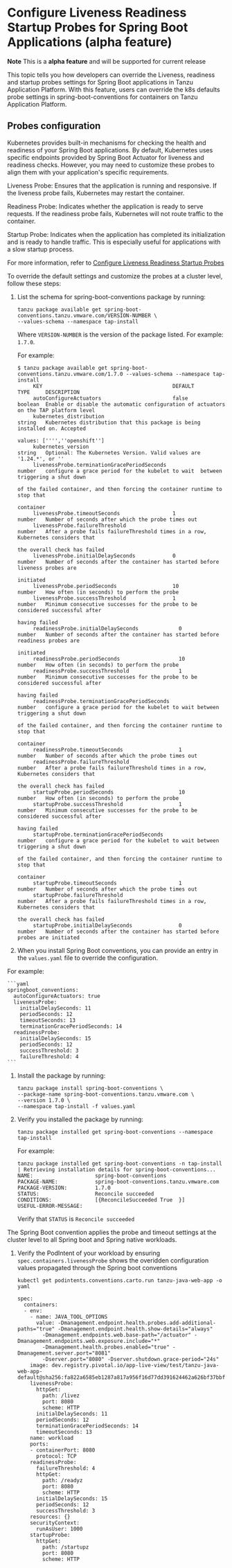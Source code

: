 # Configure Liveness Readiness Startup Probes for Spring Boot Applications (alpha feature)

**Note** This is a **alpha feature** and will be supported for current release

This topic tells you how developers can override the Liveness, readiness and startup probes settings for Spring Boot applications in Tanzu Application Platform. With this feature, users can override the k8s defaults probe settings in spring-boot-conventions for containers on Tanzu Application Platform.

## <a id='probes-config'></a>Probes configuration

Kubernetes provides built-in mechanisms for checking the health and readiness of your Spring Boot applications. By default, Kubernetes uses specific endpoints provided by Spring Boot Actuator for liveness and readiness checks. However, you may need to customize these probes to align them with your application's specific requirements.

Liveness Probe: Ensures that the application is running and responsive. If the liveness probe fails, Kubernetes may restart the container.

Readiness Probe: Indicates whether the application is ready to serve requests. If the readiness probe fails, Kubernetes will not route traffic to the container.

Startup Probe: Indicates when the application has completed its initialization and is ready to handle traffic. This is especially useful for applications with a slow startup process.

For more information, refer to [Configure Liveness Readiness Startup Probes](https://kubernetes.io/docs/tasks/configure-pod-container/configure-liveness-readiness-startup-probes/)

To override the default settings and customize the probes at a cluster level, follow these
steps:

1. List the schema for spring-boot-conventions package by running:

    ```console
    tanzu package available get spring-boot-conventions.tanzu.vmware.com/VERSION-NUMBER \
    --values-schema --namespace tap-install
    ```

    Where `VERSION-NUMBER` is the version of the package listed. For example: `1.7.0`.

    For example:

    ```console
    $ tanzu package available get spring-boot-conventions.tanzu.vmware.com/1.7.0 --values-schema --namespace tap-install
         KEY                                          DEFAULT             TYPE     DESCRIPTION
         autoConfigureActuators                       false               boolean  Enable or disable the automatic configuration of actuators on the TAP platform level
         kubernetes_distribution                                          string   Kubernetes distribution that this package is being installed on. Accepted
                                                                                   values: ['''',''openshift'']
         kubernetes_version                                               string   Optional: The Kubernetes Version. Valid values are '1.24.*', or ''
         livenessProbe.terminationGracePeriodSeconds                      number   configure a grace period for the kubelet to wait  between triggering a shut down   
                                                                                   of the failed container, and then forcing the container runtime to stop that      
                                                                                   container                                                                         
         livenessProbe.timeoutSeconds                 1                   number   Number of seconds after which the probe times out                                 
         livenessProbe.failureThreshold                                   number   After a probe fails failureThreshold times in a row, Kubernetes considers that    
                                                                                   the overall check has failed                                                      
         livenessProbe.initialDelaySeconds            0                   number   Number of seconds after the container has started before liveness probes are      
                                                                                   initiated                                                                         
         livenessProbe.periodSeconds                  10                  number   How often (in seconds) to perform the probe                                       
         livenessProbe.successThreshold               1                   number   Minimum consecutive successes for the probe to be considered successful after     
                                                                                   having failed                                                                     
         readinessProbe.initialDelaySeconds             0                 number   Number of seconds after the container has started before readiness probes are     
                                                                                   initiated                                                                         
         readinessProbe.periodSeconds                   10                number   How often (in seconds) to perform the probe                                       
         readinessProbe.successThreshold                1                 number   Minimum consecutive successes for the probe to be considered successful after     
                                                                                   having failed                                                                     
         readinessProbe.terminationGracePeriodSeconds                     number   configure a grace period for the kubelet to wait between triggering a shut down   
                                                                                   of the failed container, and then forcing the container runtime to stop that      
                                                                                   container                                                                         
         readinessProbe.timeoutSeconds                  1                 number   Number of seconds after which the probe times out                                 
         readinessProbe.failureThreshold                                  number   After a probe fails failureThreshold times in a row, Kubernetes considers that    
                                                                                   the overall check has failed                                                      
         startupProbe.periodSeconds                     10                number   How often (in seconds) to perform the probe                                       
         startupProbe.successThreshold                  1                 number   Minimum consecutive successes for the probe to be considered successful after     
                                                                                   having failed                                                                     
         startupProbe.terminationGracePeriodSeconds                       number   configure a grace period for the kubelet to wait between triggering a shut down   
                                                                                   of the failed container, and then forcing the container runtime to stop that      
                                                                                   container                                                                         
         startupProbe.timeoutSeconds                    1                 number   Number of seconds after which the probe times out                                 
         startupProbe.failureThreshold                                    number   After a probe fails failureThreshold times in a row, Kubernetes considers that    
                                                                                   the overall check has failed                                                      
         startupProbe.initialDelaySeconds               0                 number   Number of seconds after the container has started before probes are initiated
    ```


1. When you install Spring Boot conventions, you can provide an entry in the `values.yaml` file to override the configuration.     

For example:

    ```yaml
    springboot_conventions:
      autoConfigureActuators: true
      livenessProbe: 
        initialDelaySeconds: 11
        periodSeconds: 12
        timeoutSeconds: 13
        terminationGracePeriodSeconds: 14
      readinessProbe: 
        initialDelaySeconds: 15
        periodSeconds: 12
        successThreshold: 3
        failureThreshold: 4
    ```

1. Install the package by running:

   ```console
   tanzu package install spring-boot-conventions \
   --package-name spring-boot-conventions.tanzu.vmware.com \
   --version 1.7.0 \
   --namespace tap-install -f values.yaml
   ```

1. Verify you installed the package by running:

   ```console
   tanzu package installed get spring-boot-conventions --namespace tap-install
   ```

   For example:

   ```console
   tanzu package installed get spring-boot-conventions -n tap-install
   | Retrieving installation details for spring-boot-conventions...
   NAME:                    spring-boot-conventions
   PACKAGE-NAME:            spring-boot-conventions.tanzu.vmware.com
   PACKAGE-VERSION:         1.7.0
   STATUS:                  Reconcile succeeded
   CONDITIONS:              [{ReconcileSucceeded True  }]
   USEFUL-ERROR-MESSAGE:
   ```

   Verify that `STATUS` is `Reconcile succeeded`


The Spring Boot convention applies the probe and timeout settings at the cluster level to all Spring boot and Spring native workloads. 

1. Verify the PodIntent of your workload by ensuring `spec.containers.livenessProbe`
shows the overidden configuration values propagated through the Spring boot conventions

    ```console
    kubectl get podintents.conventions.carto.run tanzu-java-web-app -o yaml

    spec:
      containers:
      - env:
        - name: JAVA_TOOL_OPTIONS
          value: -Dmanagement.endpoint.health.probes.add-additional-paths="true" -Dmanagement.endpoint.health.show-details="always"
            -Dmanagement.endpoints.web.base-path="/actuator" -Dmanagement.endpoints.web.exposure.include="*"
            -Dmanagement.health.probes.enabled="true" -Dmanagement.server.port="8081"
            -Dserver.port="8080" -Dserver.shutdown.grace-period="24s"
        image: dev.registry.pivotal.io/app-live-view/test/tanzu-java-web-app-default@sha256:fa822a6585eb1287a817a956f16d77dd391624462a626bf37bbf0f9e89ff7562
        livenessProbe:
          httpGet:
            path: /livez
            port: 8080
            scheme: HTTP
          initialDelaySeconds: 11
          periodSeconds: 12
          terminationGracePeriodSeconds: 14
          timeoutSeconds: 13
        name: workload
        ports:
        - containerPort: 8080
          protocol: TCP
        readinessProbe:
          failureThreshold: 4
          httpGet:
            path: /readyz
            port: 8080
            scheme: HTTP
          initialDelaySeconds: 15
          periodSeconds: 12
          successThreshold: 3
        resources: {}
        securityContext:
          runAsUser: 1000
        startupProbe:
          httpGet:
            path: /startupz
            port: 8080
            scheme: HTTP
    ```